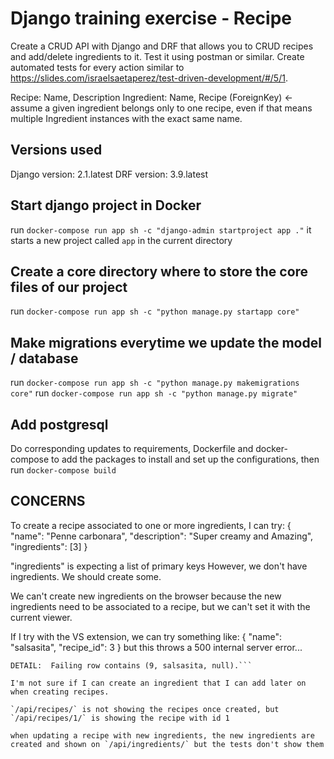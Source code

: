 # Django training exercise - Recipe
Create a CRUD API with Django and DRF that allows you to CRUD recipes and add/delete ingredients to it.  Test it using postman or similar.
Create automated tests for every action similar to https://slides.com/israelsaetaperez/test-driven-development/#/5/1.

Recipe: Name, Description
Ingredient: Name, Recipe (ForeignKey) ← assume a given ingredient belongs only to one recipe, even if that means multiple Ingredient instances with the exact same name.

## Versions used

Django version: 2.1.latest
DRF version: 3.9.latest

## Start django project in Docker

run `docker-compose run app sh -c "django-admin startproject app ."`
it starts a new project called `app` in the current directory

## Create a core directory where to store the core files of our project

run `docker-compose run app sh -c "python manage.py startapp core"`

## Make migrations everytime we update the model / database

run `docker-compose run app sh -c "python manage.py makemigrations core"`
run `docker-compose run app sh -c "python manage.py migrate"`

## Add postgresql

Do corresponding updates to requirements, Dockerfile and docker-compose to add the packages to install and set up the configurations, then run `docker-compose build`

## CONCERNS

To create a recipe associated to one or more ingredients, I can try:
{
  "name": "Penne carbonara",
  "description": "Super creamy and Amazing",
  "ingredients": [3]
}

"ingredients" is expecting a list of primary keys
However, we don't have ingredients. We should create some.

We can't create new ingredients on the browser because the new ingredients need to be associated to a recipe, but we can't set it with the current viewer.

If I try with the VS extension, we can try something like:
{
  "name": "salsasita",
  "recipe_id": 3
}
but this throws a 500 internal server error...
```Exception Value: null value in column "recipe_id" violates not-null constraint
DETAIL:  Failing row contains (9, salsasita, null).```

I'm not sure if I can create an ingredient that I can add later on when creating recipes.

`/api/recipes/` is not showing the recipes once created, but `/api/recipes/1/` is showing the recipe with id 1

when updating a recipe with new ingredients, the new ingredients are created and shown on `/api/ingredients/` but the tests don't show them
